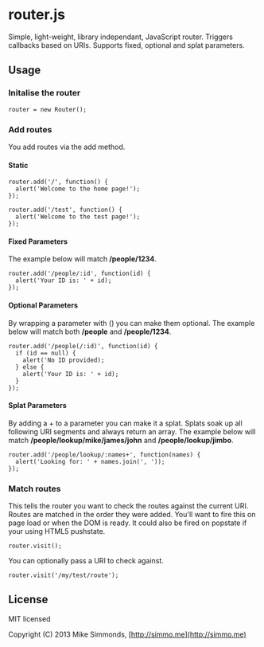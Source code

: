 # router.js
Simple, light-weight, library independant, JavaScript router. Triggers callbacks based on URIs.
Supports fixed, optional and splat parameters.

## Usage

### Initalise the router

    router = new Router();

### Add routes
You add routes via the add method.

#### Static

    router.add('/', function() {
      alert('Welcome to the home page!');
    });
    
    router.add('/test', function() {
      alert('Welcome to the test page!');
    });

#### Fixed Parameters
The example below will match **/people/1234**.

    router.add('/people/:id', function(id) {
      alert('Your ID is: ' + id);
    });

#### Optional Parameters
By wrapping a parameter with () you can make them optional.
The example below will match both **/people** and **/people/1234**.

    router.add('/people(/:id)', function(id) {
      if (id == null) {
        alert('No ID provided);
      } else {
        alert('Your ID is: ' + id);
      }
    });

#### Splat Parameters
By adding a + to a parameter you can make it a splat. Splats soak up all following URI segments and always return an array. The example below will match **/people/lookup/mike/james/john** and **/people/lookup/jimbo**.

    router.add('/people/lookup/:names+', function(names) {
      alert('Looking for: ' + names.join(', '));
    });

### Match routes
This tells the router you want to check the routes against the current URI. Routes are matched in the order they were added. You'll want to fire this on page load or when the DOM is ready. It could also be fired on popstate if your using HTML5 pushstate.

    router.visit();

You can optionally pass a URI to check against.

    router.visit('/my/test/route');

## License
MIT licensed

Copyright (C) 2013 Mike Simmonds, [http://simmo.me](http://simmo.me)
